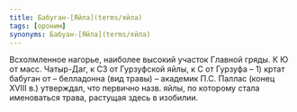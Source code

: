 ```yaml
---
title: Бабуган-[Яйла](terms/яйла)
tags: [ороним]
synonyms: Бабуан-[Яйла](terms/яйла)
---
```


Всхолмленное нагорье, наиболее высокий участок Главной гряды. К Ю от масс.
Чатыр-Даг, к СЗ от Гурзуфской яйлы, к С от Гурзуфа – 1) кртат бабуган от –
белладонна (вид травы) – академик П.С. Паллас (конец ХVIII в.) утверждал, что
первично назв. яйлы, по которому стала именоваться трава, растущая здесь в
изобилии.
